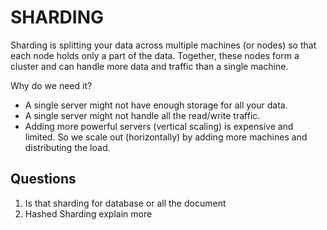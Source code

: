 # SHARDING
Sharding is splitting your data across multiple machines (or nodes) so that each node holds only a part of the data. Together, these nodes form a cluster and can handle more data and traffic than a single machine. <br>

Why do we need it?<br>
* A single server might not have enough storage for all your data.
* A single server might not handle all the read/write traffic.
* Adding more powerful servers (vertical scaling) is expensive and limited. So we scale out (horizontally) by adding more machines and distributing the load.






## Questions
1. Is that sharding for database or all the document
2. Hashed Sharding explain more